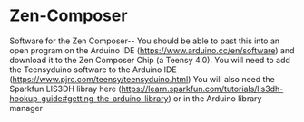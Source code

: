 # Zen-Composer
Software for the Zen Composer--
You should be able to past this into an open program on the Arduino IDE (https://www.arduino.cc/en/software)
and download it to the Zen Composer Chip (a Teensy 4.0).  You will need to add the Teensyduino software to 
the Arduino IDE (https://www.pjrc.com/teensy/teensyduino.html)
You will also need the Sparkfun LIS3DH libray here (https://learn.sparkfun.com/tutorials/lis3dh-hookup-guide#getting-the-arduino-library) or in the Arduino library manager
